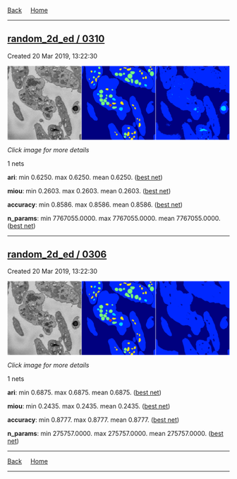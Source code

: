 
[Back](..)&nbsp;&nbsp;&nbsp;&nbsp;&nbsp;[Home](https://leapmanlab.github.io/snapshots)

---

<div class="summary"><a href="0310"><h2>random_2d_ed / 0310</h2></a><p>Created 20 Mar 2019, 13:22:30
</p><a href="0310"><img src="0310/5/media/summary.png" align="center"></a><p><i>Click image for more details</i>
</p></div>

1 nets

**ari**: min 0.6250. max 0.6250. mean 0.6250.  ([best net](0310/5))

**miou**: min 0.2603. max 0.2603. mean 0.2603.  ([best net](0310/5))

**accuracy**: min 0.8586. max 0.8586. mean 0.8586.  ([best net](0310/5))

**n_params**: min 7767055.0000. max 7767055.0000. mean 7767055.0000.  ([best net](0310/5))

---

<div class="summary"><a href="0306"><h2>random_2d_ed / 0306</h2></a><p>Created 20 Mar 2019, 13:22:30
</p><a href="0306"><img src="0306/10/media/summary.png" align="center"></a><p><i>Click image for more details</i>
</p></div>

1 nets

**ari**: min 0.6875. max 0.6875. mean 0.6875.  ([best net](0306/10))

**miou**: min 0.2435. max 0.2435. mean 0.2435.  ([best net](0306/10))

**accuracy**: min 0.8777. max 0.8777. mean 0.8777.  ([best net](0306/10))

**n_params**: min 275757.0000. max 275757.0000. mean 275757.0000.  ([best net](0306/10))

---

[Back](..)&nbsp;&nbsp;&nbsp;&nbsp;&nbsp;[Home](https://leapmanlab.github.io/snapshots)

---
